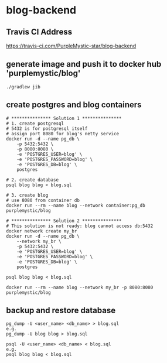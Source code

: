 # blog-backend

## Travis CI Address
https://travis-ci.com/PurpleMystic-star/blog-backend

## generate image and push it to docker hub 'purplemystic/blog'
```shell script
./gradlew jib
```

## create postgres and blog containers
```shell script
# *************** Solution 1 ***************
# 1. create postgresql 
# 5432 is for postgresql itself
# assign port 8080 for blog's netty service
docker run -d --name pg_db \
    -p 5432:5432 \
    -p 8080:8080 \
    -e 'POSTGRES_USER=blog' \
    -e 'POSTGRES_PASSWORD=blog' \
    -e 'POSTGRES_DB=blog' \
    postgres

# 2. create database
psql blog blog < blog.sql

# 3. create blog
# use 8080 from container db
docker run --rm --name blog --network container:pg_db purplemystic/blog

# *************** Solution 2 ***************
# This solution is not ready: blog cannot access db:5432
docker network create my_br
docker run -d --name pg_db \
    --network my_br \
    -p 5432:5432 \
    -e 'POSTGRES_USER=blog' \
    -e 'POSTGRES_PASSWORD=blog' \
    -e 'POSTGRES_DB=blog' \
    postgres

psql blog blog < blog.sql

docker run --rm --name blog --network my_br -p 8080:8080 purplemystic/blog
```

## backup and restore database
```text
pg_dump -U <user_name> <db_name> > blog.sql
e.g. 
pg_dump -U blog blog > blog.sql

psql -U <user_name> <db_name> < blog.sql
e.g. 
psql blog blog < blog.sql
```